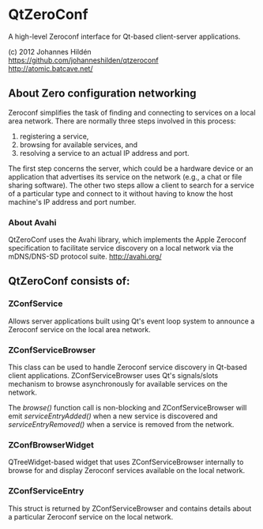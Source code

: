 # QtZeroConf

A high-level Zeroconf interface for Qt-based client-server applications. 

(c) 2012 Johannes Hild&eacute;n   
https://github.com/johanneshilden/qtzeroconf  
http://atomic.batcave.net/

## About Zero configuration networking

Zeroconf simplifies the task of finding and connecting to services on a local area network. There are normally three steps involved in this process:

1. registering a service,
2. browsing for available services, and
3. resolving a service to an actual IP address and port.

The first step concerns the server, which could be a hardware device or an application that advertises its service on the network (e.g., a chat or file sharing software). The other two steps allow a client to search for a service of a particular type and connect to it without having to know the host machine's IP address and port number.

### About Avahi

QtZeroConf uses the Avahi library, which implements the Apple Zeroconf specification to facilitate service discovery on a local network via the mDNS/DNS-SD protocol suite. http://avahi.org/

## QtZeroConf consists of:

### ZConfService

Allows server applications built using Qt's event loop system to announce a Zeroconf service on the local area network.

### ZConfServiceBrowser

This class can be used to handle Zeroconf service discovery in Qt-based client applications. ZConfServiceBrowser uses Qt's signals/slots mechanism to browse asynchronously for available services on the network.

The *browse()* function call is non-blocking and ZConfServiceBrowser will emit *serviceEntryAdded()* when a new service is discovered and *serviceEntryRemoved()* when a service is removed from the network.

### ZConfBrowserWidget

QTreeWidget-based widget that uses ZConfServiceBrowser internally to browse for and display Zeroconf services available on the local network.

### ZConfServiceEntry

This struct is returned by ZConfServiceBrowser and contains details about a particular Zeroconf service on the local network.
